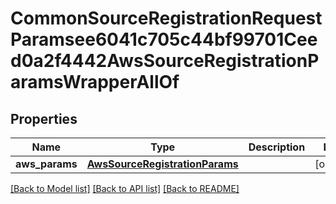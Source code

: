 # CommonSourceRegistrationRequestParamsee6041c705c44bf99701Ceed0a2f4442AwsSourceRegistrationParamsWrapperAllOf


## Properties
Name | Type | Description | Notes
------------ | ------------- | ------------- | -------------
**aws_params** | [**AwsSourceRegistrationParams**](AwsSourceRegistrationParams.md) |  | [optional] 

[[Back to Model list]](../README.md#documentation-for-models) [[Back to API list]](../README.md#documentation-for-api-endpoints) [[Back to README]](../README.md)


